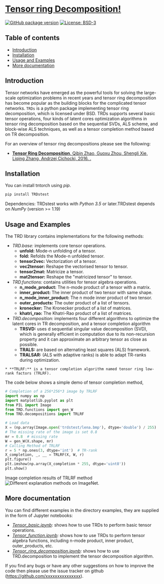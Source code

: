 # [Tensor ring Decomposition!](https://github.com/) 


[![GitHub package version](https://img.shields.io/badge/Version-v0.1.0-green.svg)](https://github.com/albermax/innvestigate)
[![License: BSD-3](https://img.shields.io/badge/License-BSD--3-blue.svg)](https://github.com/albermax/innvestigate/blob/master/LICENSE)

## Table of contents

* [Introduction](#introduction)
* [Installation](#installation)
* [Usage and Examples](#usage-and-examples)
* [More documentation](#more-documentation)


## Introduction

Tensor networks have emerged as the powerful tools for solving the large-scale optimization problems in recent years and tensor ring decomposition has become popular as the building blocks for the complicated tensor networks. 
`TRDs` is a python package implementing tensor ring decomposition, which is licensed under BSD.
TRDs supports several basic tensor operations, four kinds of latent cores optimization algorithms in tensor ring decomposition based on the sequential SVDs, ALS scheme, and block-wise ALS techniques, as well as a tensor completion method based on TR decomposition.

For an overview of tensor ring decompositions please see the following: 

- [**Tensor Ring Decomposition**. Qibin Zhao, Guoxu Zhou, Shengli Xie, Liqing Zhang, Andrzej Cichocki, 2016. 
.](https://jmlr.org/papers/v20/18-540.html)

## Installation
You can install tntorch using *pip*. 
```bash
pip install TRDstest
```
Dependencies: TRDstest works with *Python 3.5* or later.TRDstest depends on *NumPy* (version >= 1.19) 

## Usage and Examples
The TRD library contains implementations for the following methods:
* *TRD.base:* implements core tensor operations.
    * **unfold:** Mode-n unfolding of a tensor.
    * **fold:** Refolds the Mode-n unfolded tensor.
    * **tensor2vec:** Vectorization of a tensor.
    * **vec2tensor:** Reshape the vectorised tensor to tensor.
    * **tensor2mat:** Matricize a tensor.
    * **mat2tensor:** Reshape the "matricized tensor" to tensor.
* *TRD.functions:*  contains utilities for tensor algebra operations.
    * **n_mode_product:** The n-mode product of a tensor with a matrix.
    * **inner_product:** The inner product of two tensor with same shape.
    * **n_mode_inner_product:** The n mode inner product of two tensor.
    * **outer_products:** The outer product of a list of tensors.
    * **kronecker:** The Kronecker product of a list of matrices.
    * **khatri_rao:** The Khatri-Rao product of a list of matrices.
* *TRD.decomposition:* implements four different algorithms to optimize the latent cores in TR decomposition, and a tensor completion algorithm 
    * **TRSVD:** uses d sequential singular value decomposition (SVD), which is generally efficient in computation due to its non-recursion property and it can approximate an arbitrary tensor as close as possible.
    * **TRALS:** are based on alternating least squares (ALS) framework.
    * **TRALSAR:**  (ALS with adaptive ranks) is able to adapt TR-ranks during optimization.
<!--     * **TRBALS:**  (Block-wise ALS) enables to find the optimum TR- ranks efficiently without significantly increasing the additional calculations. -->
    * **TRLRF:** is a tensor completion algorithm named tensor ring low-rank factors (TRLRF).

The code below shows a simple demo of tensor completion method,

```python
# Completion of a 256*256*3 image by TRLRF
import numpy as np
import matplotlib.pyplot as plt
from PIL import Image
from TRD.functions import gen_W
from TRD.decompositions import TRLRF

# Load data
X = (np.array(Image.open('trdstest/lena.bmp'), dtype='double') / 255)
# The missing rate of the image is set 0.8
mr = 0.8  # missing rate
W = gen_W(X.shape, mr)
# Calling Method of TRLRF
r = 5 * np.ones(3, dtype='int')  # TR-rank
X_completion, _, __ = TRLRF(X, W, r)
plt.figure()
plt.imshow(np.array(X_completion * 255, dtype='uint8'))
plt.show()
```

Image completion results of TRLRF method
![Different explanation methods on ImageNet.](./images/completionResult.jpg)

## More documentation

You can find different examples in the directory examples, they are supplied in the form of Jupyter notebooks:
* *[Tensor_basic.ipynb](https://jmlr.org/papers/v20/18-540.html):* shows how to use TRDs to perform basic tensor operations.
* *[Tensor_function.ipynb](https://jmlr.org/papers/v20/18-540.html):* shows how to use TRDs to perform tensor algebra functions, including n-mode product, inner product, outer_products, etc.
* *[Tensor_ring_decomposition.ipynb](https://jmlr.org/papers/v20/18-540.html):* shows how to use TRD.decomposition to implement the tensor decomposition algorithm.

If you find any bugs or have any other suggestions on how to improve the code then please use the issue tracker on github (https://github.com/xxxxxxxxxxxxxxx).
